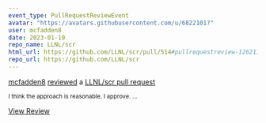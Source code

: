 ```yaml
---
event_type: PullRequestReviewEvent
avatar: "https://avatars.githubusercontent.com/u/6822101?"
user: mcfadden8
date: 2023-01-19
repo_name: LLNL/scr
html_url: https://github.com/LLNL/scr/pull/514#pullrequestreview-1262114783
repo_url: https://github.com/LLNL/scr
---
```


<a href='https://github.com/mcfadden8' target='_blank'>mcfadden8</a> <a href='https://github.com/LLNL/scr/pull/514#pullrequestreview-1262114783' target='_blank'>reviewed</a> a <a href='https://github.com/LLNL/scr/pull/514' target='_blank'>LLNL/scr pull request</a>

<small>I think the approach is reasonable.  I approve....</small>

<a href='https://github.com/LLNL/scr/pull/514#pullrequestreview-1262114783' target='_blank'>View Review</a>